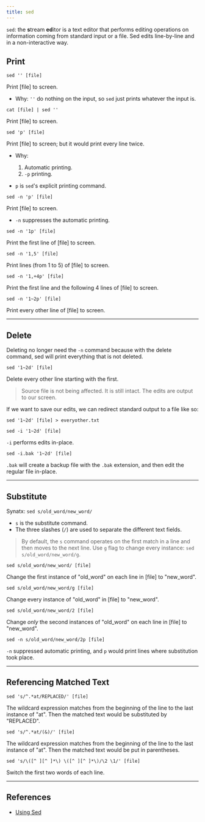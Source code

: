 ```yaml
---
title: sed
---
```


`sed`: the **s**tream **ed**itor is a text editor that performs editing operations on information coming from standard input or a file. Sed edits line-by-line and in a non-interactive way.

<!--more-->

## Print

`sed '' [file]`

Print \[file\] to screen.

* Why: `''` do nothing on the input, so `sed` just prints whatever the input is.

`cat [file] | sed ''`

Print \[file\] to screen.

`sed 'p' [file]`

Print \[file\] to screen; but it would print every line twice.

* Why: 
    1. Automatic printing.
    2. `-p` printing.

* `p` is `sed`'s explicit printing command.

`sed -n 'p' [file]`

Print \[file\] to screen.

* `-n` suppresses the automatic printing.

`sed -n '1p' [file]`

Print the first line of \[file\] to screen.

`sed -n '1,5' [file]`

Print lines (from 1 to 5) of \[file\] to screen.

`sed -n '1,+4p' [file]`

Print the first line and the following 4 lines of \[file\] to screen.

`sed -n '1~2p' [file]`

Print every other line of \[file\] to screen.

---

## Delete

Deleting no longer need the `-n` command because with the delete command, sed will print everything that is not deleted.

`sed '1~2d' [file]`

Delete every other line starting with the first.

> Source file is not being affected. It is still intact. The edits are output to our screen.

If we want to save our edits, we can redirect standard output to a file like so:

```
sed '1~2d' [file] > everyother.txt
```

`sed -i '1~2d' [file]`

`-i` performs edits in-place.

`sed -i.bak '1~2d' [file]`

`.bak` will create a backup file with the `.bak` extension, and then edit the regular file in-place.

---

## Substitute

Synatx: `sed s/old_word/new_word/`

* `s` is the substitute command. 
* The three slashes (`/`) are used to separate the different text fields.

> By default, the `s` command operates on the first match in a line and then moves to the next line. Use `g` flag to change every instance: `sed s/old_word/new_word/g`.

`sed s/old_word/new_word/ [file]`

Change the first instance of "old_word" on each line in \[file\] to "new_word".

`sed s/old_word/new_word/g [file]`

Change every instance of "old_word" in \[file\] to "new_word".

`sed s/old_word/new_word/2 [file]`

Change *only* the second instances of "old_word" on each line in \[file\] to "new_word".

`sed -n s/old_word/new_word/2p [file]`

`-n` suppressed automatic printing, and `p` would print lines where substitution took place.

---

## Referencing Matched Text

`sed 's/^.*at/REPLACED/' [file]`

The wildcard expression matches from the beginning of the line to the last instance of "at". Then the matched text would be substituted by "REPLACED".

`sed 's/^.*at/(&)/' [file]`

The wildcard expression matches from the beginning of the line to the last instance of "at". Then the matched text would be put in parentheses.

`sed 's/\([^ ][^ ]*\) \([^ ][^ ]*\)/\2 \1/' [file]`

Switch the first two words of each line.

---

## References

* [Using Sed](https://www.digitalocean.com/community/tutorial_series/using-sed)
